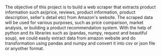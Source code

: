 The objective of this project is to build a web scraper that extracts product information such as(price, reviews, product information, product description, seller's detail etc) from Amazon's website. The scraped data will be used for various purposes, such as price comparison, market analysis, or building a product recommendation system.
With the help of python and its libraries such as (pandas, numpy, request and beautiful soup), we could easily extract data from amazon website and do transformation using pandas and numpy and convert it into csv or json file or anyother format.
